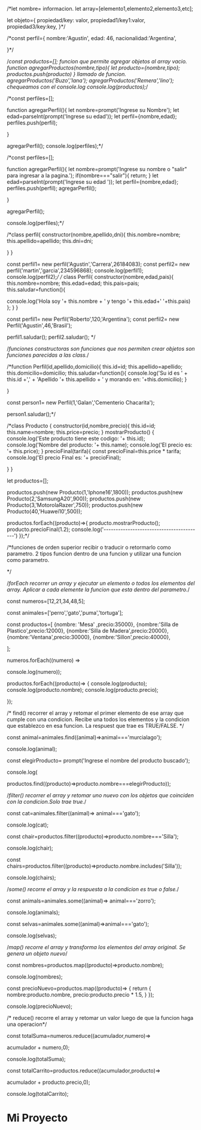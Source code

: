 /*let nombre= informacion.
let array=[elemento1,elemento2,elemento3,etc];

let objeto={
propiedad/key: valor,
propiedad1/key1:valor,
propiedad3/key:key,
}*/

/*const perfil={
nombre:'Agustin',
edad: 46,
nacionalidad:'Argentina',

}*/

/*const productos=[];
funcion que permite agregar objetos al array vacio.
function agregarProductos(nombre,tipo){
let producto={nombre,tipo};
productos.push(producto)
}
llamado de funcion.
agregarProductos('Buzo','lana');
agregarProductos('Remera','lino');
chequeamos con el console.log
console.log(productos);*/

/*const perfiles=[];

function agregarPerfil(){
    let nombre=prompt('Ingrese su Nombre');
    let edad=parseInt(prompt('Ingrese su edad'));
    let perfil={nombre,edad};
    perfiles.push(perfil);

}

agregarPerfil();
console.log(perfiles);*/

/*const perfiles=[];

function agregarPerfil(){
let nombre=prompt('Ingrese su nombre o "salir" para ingresar a la pagina.');
if(nombre==="salir"){
return;
}
let edad=parseInt(prompt('Ingrese su edad '));
let perfil={nombre,edad};
perfiles.push(perfil);
agregarPerfil();

}

agregarPerfil();

console.log(perfiles);*/

/*class perfil{
constructor(nombre,apellido,dni){
this.nombre=nombre;
this.apellido=apellido;
this.dni=dni;

}
}

const perfil1= new perfil('Agustin','Carrera',26184083);
const perfil2= new perfil('martin','garcia',234596868);
console.log(perfil1);
console.log(perfil2);*/
/*
class Perfil{
constructor(nombre,edad,pais){
this.nombre=nombre;
this.edad=edad;
this.pais=pais;
this.saludar=function(){

console.log('Hola soy '+ this.nombre + ' y tengo '+ this.edad+' '+this.pais)
};
}
}

const perfil1= new Perfil('Roberto',120,'Argentina');
const perfil2= new Perfil('Agustin',46,'Brasil');

perfil1.saludar();
perfil2.saludar();
*/

/*funciones constructoras son funciones que nos permiten crear objetos
son funciones parecidas a las class.*/

/*function Perfil(id,apellido,domicilio){
this.id=id;
this.apellido=apellido;
this.domicilio=domicilio;
this.saludar=function(){
  console.log('Su id es ' + this.id +',' + 'Apellido '+ this.apellido + ' y morando en: '+this.domicilio);
}

}

const person1= new Perfil(1,'Galan','Cementerio Chacarita');

person1.saludar();*/

/*class Producto {
constructor(id,nombre,precio){
this.id=id;
this.name=nombre;
this.price=precio;
}
mostrarProducto() {
console.log('Este producto tiene este codigo: '+ this.id);
console.log('Nombre del producto: '+ this.name);
console.log('El precio es: '+ this.price);
}
precioFinal(tarifa){
const precioFinal=this.price * tarifa;
console.log('El precio Final es: '+ precioFinal);

}
}

let productos=[];

productos.push(new Producto(1,'Iphone16',1800));
productos.push(new Producto(2,'SamsungA20',900));
productos.push(new Producto(3,'MotorolaRazer',750));
productos.push(new Producto(40,'Huawei10',500));

productos.forEach((producto)=>{
producto.mostrarProducto();
producto.precioFinal(1.2);
console.log('-----------------------------------------')
});*/

/*funciones de orden superior recibir o traducir o retormarlo como
parametro.
2 tipos funcion dentro de una funcion y utilizar una funcion como 
parametro.

*/

/*forEach recorrer un array y ejecutar un elemento o todos 
los elementos del array. Aplicar a cada elemente la funcion
que esta dentro del parametro.*/

const numeros=[12,21,34,48,5];

const animales=['perro','gato','puma','tortuga'];

const productos=[
{nombre: 'Mesa' ,precio:35000},
{nombre:'Silla de Plastico',precio:12000},
{nombre:'Silla de Madera',precio:20000},
{nombre:'Ventana',precio:30000},
{nombre:'Sillon',precio:40000},

];

numeros.forEach((numero) => 

  console.log(numero));


productos.forEach((producto)=>
{
console.log(producto);
console.log(producto.nombre);
console.log(producto.precio);

});

/* find() recorrer el array y retomar el primer elemento de
ese array que cumple con una condicion.
Recibe una todos los elementos y la condicion que establezco
en esa funcion.
La respuest que trae es TRUE/FALSE.
*/

const animal=animales.find((animal)=>animal==='murcialago');

console.log(animal);

const elegirProducto= prompt('Ingrese el nombre del producto buscado');

console.log(

productos.find((producto)=>producto.nombre===elegirProducto));

/*filter() recorrer el array y retomar uno nuevo con los objetos
que coinciden con la condicion.Solo trae true.*/

const cat=animales.filter((animal)=> animal==='gato');

console.log(cat);

const chair=productos.filter((producto)=>producto.nombre==='Silla');

console.log(chair);

const chairs=productos.filter((producto)=>producto.nombre.includes('Silla'));

console.log(chairs);

/*some() recorre el array y la respuesta a la condicion es
true o false.*/

const animals=animales.some((animal)=> animal==='zorro');

console.log(animals);

const selvas=animales.some((animal)=>animal==='gato');

console.log(selvas);


/*map() recorre el array y transforma los elementos
del array original. Se genera un objeto nuevo*/

const nombres=productos.map((producto)=>producto.nombre);

console.log(nombres);

const precioNuevo=productos.map((producto)=>
{
  return {
nombre:producto.nombre,
precio:producto.precio * 1.5,
}
});

console.log(precioNuevo);

/* reduce() recorre el array y retomar un valor luego de que
la funcion haga una operacion*/

const totalSuma=numeros.reduce((acumulador,numero)=>

acumulador + numero,0);

console.log(totalSuma);

const totalCarrito=productos.reduce((acumulador,producto)=>

acumulador + producto.precio,0);

console.log(totalCarrito);
# Mi Proyecto
